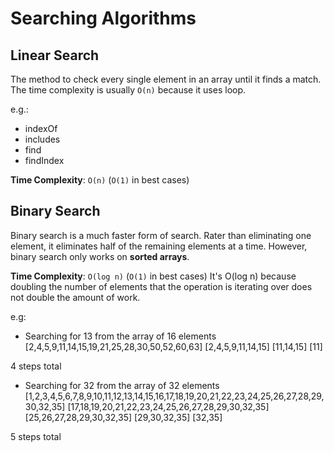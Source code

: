 # Searching Algorithms

## Linear Search
The method to check every single element in an array until it finds a match. The time complexity is usually `O(n)` because it uses loop.

e.g.:
- indexOf
- includes
- find
- findIndex

**Time Complexity**: `O(n)` (`O(1)` in best cases)

## Binary Search
Binary search is a much faster form of search. Rater than eliminating one element, it eliminates half of the remaining elements at a time. However, binary search only works on **sorted arrays**.

**Time Complexity**: `O(log n)` (`O(1)` in best cases)
It's O(log n) because doubling the number of elements that the operation is iterating over does not double the amount of work.

e.g:
- Searching for 13 from the array of 16 elements
[2,4,5,9,11,14,15,19,21,25,28,30,50,52,60,63]
[2,4,5,9,11,14,15]
[11,14,15]
[11]

4 steps total

- Searching for 32 from the array of 32 elements
[1,2,3,4,5,6,7,8,9,10,11,12,13,14,15,16,17,18,19,20,21,22,23,24,25,26,27,28,29,30,32,35]
[17,18,19,20,21,22,23,24,25,26,27,28,29,30,32,35]
[25,26,27,28,29,30,32,35]
[29,30,32,35]
[32,35]

5 steps total